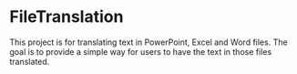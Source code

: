 # FileTranslation

This project is for translating text in PowerPoint, Excel and Word files. The goal is to provide a simple way for users to have the text in those files translated. 
